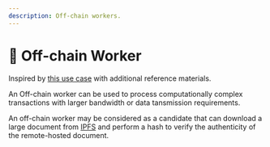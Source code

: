 ```yaml
---
description: Off-chain workers.
---
```


# 🌌 Off-chain Worker

Inspired by [this use case](https://docs.substrate.io/v3/concepts/off-chain-features/#:\~:text=Off%2Dchain%20workers,-Off%2Dchain%20workers\&text=A%20fully%2Dfeatured%20HTTP%20client,between%20all%20off%2Dchain%20workers.) with additional reference materials.

An Off-chain worker can be used to process computationally complex transactions with larger bandwidth or data tansmission requirements.

An off-chain worker may be considered as a candidate that can download a large document from [IPFS](https://ipfs.io) and perform a hash to verify the authenticity of the remote-hosted document.
